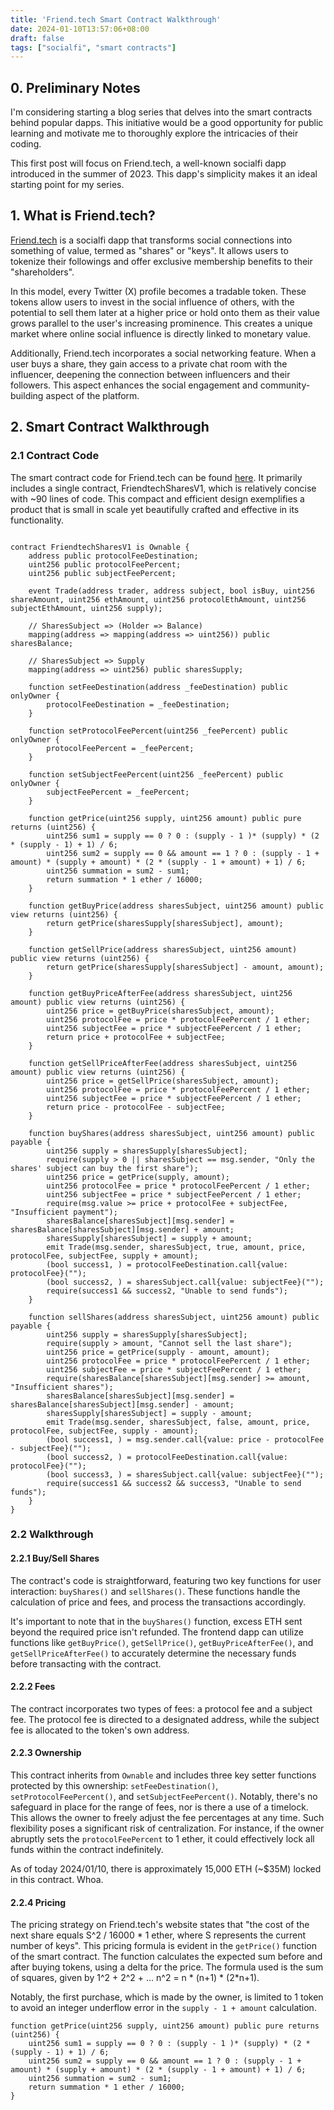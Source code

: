 ```yaml
---
title: 'Friend.tech Smart Contract Walkthrough'
date: 2024-01-10T13:57:06+08:00
draft: false
tags: ["socialfi", "smart contracts"]
---
```


## 0. Preliminary Notes

I'm considering starting a blog series that delves into the smart contracts behind popular dapps. This initiative would be a good opportunity for public learning and motivate me to thoroughly explore the intricacies of their coding.

This first post will focus on Friend.tech, a well-known socialfi dapp introduced in the summer of 2023. This dapp's simplicity makes it an ideal starting point for my series.

## 1. What is Friend.tech?

[Friend.tech](https://www.friend.tech/) is a socialfi dapp that transforms social connections into something of value, termed as "shares" or "keys". It allows users to tokenize their followings and offer exclusive membership benefits to their "shareholders".

In this model, every Twitter (X) profile becomes a tradable token. These tokens allow users to invest in the social influence of others, with the potential to sell them later at a higher price or hold onto them as their value grows parallel to the user's increasing prominence. This creates a unique market where online social influence is directly linked to monetary value.

Additionally, Friend.tech incorporates a social networking feature. When a user buys a share, they gain access to a private chat room with the influencer, deepening the connection between influencers and their followers. This aspect enhances the social engagement and community-building aspect of the platform.

## 2. Smart Contract Walkthrough

### 2.1 Contract Code

The smart contract code for Friend.tech can be found [here](https://basescan.org/address/0xcf205808ed36593aa40a44f10c7f7c2f67d4a4d4#code). It primarily includes a single contract, FriendtechSharesV1, which is relatively concise with ~90 lines of code. This compact and efficient design exemplifies a product that is small in scale yet beautifully crafted and effective in its functionality.

```sol

contract FriendtechSharesV1 is Ownable {
    address public protocolFeeDestination;
    uint256 public protocolFeePercent;
    uint256 public subjectFeePercent;

    event Trade(address trader, address subject, bool isBuy, uint256 shareAmount, uint256 ethAmount, uint256 protocolEthAmount, uint256 subjectEthAmount, uint256 supply);

    // SharesSubject => (Holder => Balance)
    mapping(address => mapping(address => uint256)) public sharesBalance;

    // SharesSubject => Supply
    mapping(address => uint256) public sharesSupply;

    function setFeeDestination(address _feeDestination) public onlyOwner {
        protocolFeeDestination = _feeDestination;
    }

    function setProtocolFeePercent(uint256 _feePercent) public onlyOwner {
        protocolFeePercent = _feePercent;
    }

    function setSubjectFeePercent(uint256 _feePercent) public onlyOwner {
        subjectFeePercent = _feePercent;
    }

    function getPrice(uint256 supply, uint256 amount) public pure returns (uint256) {
        uint256 sum1 = supply == 0 ? 0 : (supply - 1 )* (supply) * (2 * (supply - 1) + 1) / 6;
        uint256 sum2 = supply == 0 && amount == 1 ? 0 : (supply - 1 + amount) * (supply + amount) * (2 * (supply - 1 + amount) + 1) / 6;
        uint256 summation = sum2 - sum1;
        return summation * 1 ether / 16000;
    }

    function getBuyPrice(address sharesSubject, uint256 amount) public view returns (uint256) {
        return getPrice(sharesSupply[sharesSubject], amount);
    }

    function getSellPrice(address sharesSubject, uint256 amount) public view returns (uint256) {
        return getPrice(sharesSupply[sharesSubject] - amount, amount);
    }

    function getBuyPriceAfterFee(address sharesSubject, uint256 amount) public view returns (uint256) {
        uint256 price = getBuyPrice(sharesSubject, amount);
        uint256 protocolFee = price * protocolFeePercent / 1 ether;
        uint256 subjectFee = price * subjectFeePercent / 1 ether;
        return price + protocolFee + subjectFee;
    }

    function getSellPriceAfterFee(address sharesSubject, uint256 amount) public view returns (uint256) {
        uint256 price = getSellPrice(sharesSubject, amount);
        uint256 protocolFee = price * protocolFeePercent / 1 ether;
        uint256 subjectFee = price * subjectFeePercent / 1 ether;
        return price - protocolFee - subjectFee;
    }

    function buyShares(address sharesSubject, uint256 amount) public payable {
        uint256 supply = sharesSupply[sharesSubject];
        require(supply > 0 || sharesSubject == msg.sender, "Only the shares' subject can buy the first share");
        uint256 price = getPrice(supply, amount);
        uint256 protocolFee = price * protocolFeePercent / 1 ether;
        uint256 subjectFee = price * subjectFeePercent / 1 ether;
        require(msg.value >= price + protocolFee + subjectFee, "Insufficient payment");
        sharesBalance[sharesSubject][msg.sender] = sharesBalance[sharesSubject][msg.sender] + amount;
        sharesSupply[sharesSubject] = supply + amount;
        emit Trade(msg.sender, sharesSubject, true, amount, price, protocolFee, subjectFee, supply + amount);
        (bool success1, ) = protocolFeeDestination.call{value: protocolFee}("");
        (bool success2, ) = sharesSubject.call{value: subjectFee}("");
        require(success1 && success2, "Unable to send funds");
    }

    function sellShares(address sharesSubject, uint256 amount) public payable {
        uint256 supply = sharesSupply[sharesSubject];
        require(supply > amount, "Cannot sell the last share");
        uint256 price = getPrice(supply - amount, amount);
        uint256 protocolFee = price * protocolFeePercent / 1 ether;
        uint256 subjectFee = price * subjectFeePercent / 1 ether;
        require(sharesBalance[sharesSubject][msg.sender] >= amount, "Insufficient shares");
        sharesBalance[sharesSubject][msg.sender] = sharesBalance[sharesSubject][msg.sender] - amount;
        sharesSupply[sharesSubject] = supply - amount;
        emit Trade(msg.sender, sharesSubject, false, amount, price, protocolFee, subjectFee, supply - amount);
        (bool success1, ) = msg.sender.call{value: price - protocolFee - subjectFee}("");
        (bool success2, ) = protocolFeeDestination.call{value: protocolFee}("");
        (bool success3, ) = sharesSubject.call{value: subjectFee}("");
        require(success1 && success2 && success3, "Unable to send funds");
    }
}
```

### 2.2 Walkthrough

#### 2.2.1 Buy/Sell Shares

The contract's code is straightforward, featuring two key functions for user interaction: `buyShares()` and `sellShares()`. These functions handle the calculation of price and fees, and process the transactions accordingly.

It's important to note that in the `buyShares()` function, excess ETH sent beyond the required price isn't refunded. The frontend dapp can utilize functions like `getBuyPrice()`, `getSellPrice()`, `getBuyPriceAfterFee()`, and `getSellPriceAfterFee()` to accurately determine the necessary funds before transacting with the contract.

#### 2.2.2 Fees

The contract incorporates two types of fees: a protocol fee and a subject fee. The protocol fee is directed to a designated address, while the subject fee is allocated to the token's own address.

#### 2.2.3 Ownership

This contract inherits from `Ownable` and includes three key setter functions protected by this ownership: `setFeeDestination()`, `setProtocolFeePercent()`, and `setSubjectFeePercent()`. Notably, there's no safeguard in place for the range of fees, nor is there a use of a timelock. This allows the owner to freely adjust the fee percentages at any time. Such flexibility poses a significant risk of centralization. For instance, if the owner abruptly sets the `protocolFeePercent` to 1 ether, it could effectively lock all funds within the contract indefinitely.

As of today 2024/01/10, there is approximately 15,000 ETH (~$35M) locked in this contract. Whoa.

#### 2.2.4 Pricing

The pricing strategy on Friend.tech's website states that "the cost of the next share equals S^2 / 16000 * 1 ether, where S represents the current number of keys". This pricing formula is evident in the `getPrice()` function of the smart contract. The function calculates the expected sum before and after buying tokens, using a delta for the price. The formula used is the sum of squares, given by 1^2 + 2^2 + ... n^2 = n * (n+1) * (2*n+1).

Notably, the first purchase, which is made by the owner, is limited to 1 token to avoid an integer underflow error in the `supply - 1 + amount` calculation.

```sol
function getPrice(uint256 supply, uint256 amount) public pure returns (uint256) {
    uint256 sum1 = supply == 0 ? 0 : (supply - 1 )* (supply) * (2 * (supply - 1) + 1) / 6;
    uint256 sum2 = supply == 0 && amount == 1 ? 0 : (supply - 1 + amount) * (supply + amount) * (2 * (supply - 1 + amount) + 1) / 6;
    uint256 summation = sum2 - sum1;
    return summation * 1 ether / 16000;
}
```